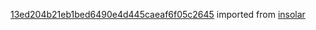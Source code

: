 [13ed204b21eb1bed6490e4d445caeaf6f05c2645](https://github.com/insolar/insolar/commit/13ed204b21eb1bed6490e4d445caeaf6f05c2645) imported from [insolar](https://github.com/insolar/insolar)
